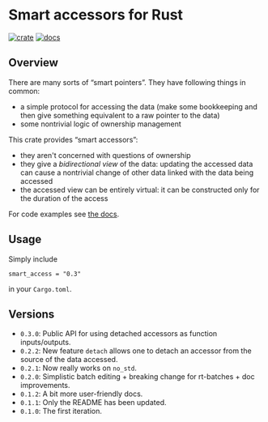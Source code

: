 # Smart accessors for Rust

[![crate](https://img.shields.io/crates/v/smart_access)](https://crates.io/crates/smart_access/)
[![docs](https://docs.rs/smart_access/badge.svg)](https://docs.rs/smart_access/)

## Overview

There are many sorts of &#8220;smart pointers&#8221;. They have following things in common:

* a simple protocol for accessing the data (make some bookkeeping and then give something equivalent to a raw pointer to the data)
* some nontrivial logic of ownership management


This crate provides &#8220;smart accessors&#8221;:

* they aren't concerned with questions of ownership
* they give a _bidirectional view_ of the data: updating the accessed data can 
  cause a nontrivial change of other data linked with the data being accessed
* the accessed view can be entirely virtual: it can be constructed only for the 
  duration of the access

For code examples see [the docs](https://docs.rs/smart_access/).

## Usage

Simply include 

```
smart_access = "0.3"
```

in your `Cargo.toml`.

## Versions

* `0.3.0`: Public API for using detached accessors as function inputs/outputs.
* `0.2.2`: New feature `detach` allows one to detach an accessor from the source of the data accessed.
* `0.2.1`: Now really works on `no_std`.
* `0.2.0`: Simplistic batch editing + breaking change for rt-batches + doc improvements.
* `0.1.2`: A bit more user-friendly docs.
* `0.1.1`: Only the README has been updated.
* `0.1.0`: The first iteration.

